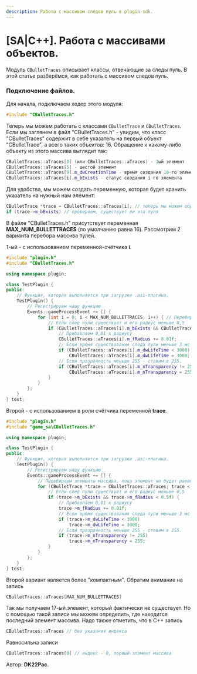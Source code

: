 ```yaml
---
description: Работа с массивом следов пуль в plugin-sdk.
---
```


# \[SA|C++]. Работа с массивами объектов.

Модуль `CBulletTraces` описывает классы, отвечающие за следы пуль. В этой статье разберёмся, как работать с массивом следов пуль.

### **Подключение файлов**.

Для начала, подключаем хедер этого модуля:

```cpp
#include "CBulletTraces.h"
```

Теперь мы можем работать с классами `CBulletTrace` и `CBulletTraces`. Если мы заглянем в файл "CBulletTraces.h" - увидим, что класс "CBulletTraces" содержит в себе указатель на первый объект "CBulletTrace", а всего таких объектов: 16. Обращение к какому-либо объекту из этого массива выглядит так:

```cpp
CBulletTraces::aTraces[0] (или CBulletTraces::aTraces) - 1ый элемент 
CBulletTraces::aTraces[5] - шестой элемент 
CBulletTraces::aTraces[9].m_dwCreationTime - время создания 10-го элемента 
CBulletTraces::aTraces[i].m_bExists - статус создания i-го элемента
```

Для удобства, мы можем создать переменную, которая будет хранить указатель на нужный нам элемент:

```cpp
CBulletTrace *trace = CBulletTraces::aTraces[i]; // теперь мы можем обращаться к i-ому элементу массива пулей через переменную trace 
if (trace->m_bExists) // проверяем, существует ли эта пуля
```

В файле "CBulletTraces.h" присутствует переменная **MAX\_NUM\_BULLETTRACES** (по умолчанию равна 16). Рассмотрим 2 варианта перебора массива пулей.

1-ый - с использованием переменной-счётчика **i**.

```cpp
#include "plugin.h"
#include "CBulletTraces.h"

using namespace plugin;

class TestPlugin {
public:
    // Функция, которая выполняется при загрузке .asi-плагина.
    TestPlugin() {
        // Регистрируем нашу функцию
        Events::gameProcessEvent += [] {
            for (int i = 0; i < MAX_NUM_BULLETTRACES; i++) { // Перебираем 0-15 (MAX_NUM_BULLETTRACES = 16)
                // Если след пули существует и его радиус меньше 0,5
                if (CBulletTraces::aTraces[i].m_bExists && CBulletTraces::aTraces[i].m_fRadius < 0.5f) {
                    // Прибавляем 0,01 к радиусу
                    CBulletTraces::aTraces[i].m_fRadius += 0.01f;
                    // Если время существования следа пули меньше 3 мс - ставим в 3 мс.
                    if (CBulletTraces::aTraces[i].m_dwLifeTime < 3000)
                        CBulletTraces::aTraces[i].m_dwLifeTime = 3000;
                    // Если прозрачность меньше 255 - ставим в 255.
                    if (CBulletTraces::aTraces[i].m_nTransparency != 255)
                        CBulletTraces::aTraces[i].m_nTransparency = 255;
                }
            }
        };
    }
} test;
```

Второй - с использованием в роли счётчика переменной **trace**.

```cpp
#include "plugin.h"
#include "game_sa\CBulletTraces.h"

using namespace plugin;

class TestPlugin {
public:
    // Функция, которая выполняется при загрузке .asi-плагина.
    TestPlugin() {
        // Регистрируем нашу функцию
        Events::gameProcessEvent += [] {
            // Перебираем элементы массива, пока элемент не будет равен 17-ому (CBulletTraces::aTraces[MAX_NUM_BULLETTRACES])
            for (CBulletTrace *trace = CBulletTraces::aTraces; trace < &CBulletTraces::aTraces[MAX_NUM_BULLETTRACES]; trace++) {
                // Если след пули существует и его радиус меньше 0,5
                if (trace->m_bExists && trace->m_fRadius < 0.5f) {
                    // Прибавляем 0,01 к радиусу
                    trace->m_fRadius += 0.01f;
                    // Если время существования следа пули меньше 3 мс - ставим в 3 мс.
                    if (trace->m_dwLifeTime < 3000)
                        trace->m_dwLifeTime = 3000;
                    // Если прозрачность меньше 255 - ставим в 255.
                    if (trace->m_nTransparency != 255)
                        trace->m_nTransparency = 255;
                }
            }
        };
    }
} test;
```

Второй вариант является более "компактным". Обратим внимание на запись

```cpp
CBulletTraces::aTraces[MAX_NUM_BULLETTRACES]
```

Так мы получаем 17-ый элемент, который фактически не существует. Но с помощью такой записи мы можем определить, где находится последний элемент массива. Надо также отметить, что в C++ запись

```cpp
CBulletTraces::aTraces // без указания индекса
```

Равносильна записи

```cpp
CBulletTraces::aTraces[0] // индекс - 0, первый элемент массива
```



Автор: **DK22Pac**.
